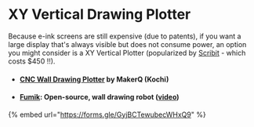 # XY Vertical Drawing Plotter

Because e-ink screens are still expensive (due to patents), if you want a large display that's always visible but does not consume power, an option you might consider is a XY Vertical Plotter (popularized by [Scribit](https://scribit.design/) - which costs $450 !!).

* #### [CNC Wall Drawing Plotter](https://shopmakerq.com/product/cnc-wall-drawing-plotter/) by MakerQ (Kochi)
* #### [Fumik](https://www.fumik.com/): Open-source, wall drawing robot ([video](https://www.youtube.com/watch?v=QAVDT_W5Alc))

{% embed url="https://forms.gle/GyjBCTewubecWHxQ9" %}

